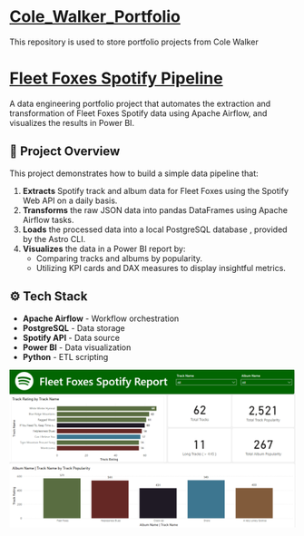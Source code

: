 # [Cole_Walker_Portfolio](https://github.com/Cole-Walker314/Cole_Walker_Portfolio)
This repository is used to store portfolio projects from Cole Walker

# [Fleet Foxes Spotify Pipeline](https://github.com/Cole-Walker314/Cole_Walker_Portfolio/tree/main/fleet-foxes-spotify-pipeline)

A data engineering portfolio project that automates the extraction and transformation of Fleet Foxes Spotify data using Apache Airflow, and visualizes the results in Power BI.

## 🎯 Project Overview

This project demonstrates how to build a simple data pipeline that:
1. **Extracts** Spotify track and album data for Fleet Foxes using the Spotify Web API on a daily basis.
2. **Transforms** the raw JSON data into pandas DataFrames using Apache Airflow tasks.
3. **Loads** the processed data into a local PostgreSQL database , provided by the Astro CLI.
4. **Visualizes** the data in a Power BI report by:
   - Comparing tracks and albums by popularity.
   - Utilizing KPI cards and DAX measures to display insightful metrics.

## ⚙️ Tech Stack

- **Apache Airflow** - Workflow orchestration
- **PostgreSQL** - Data storage
- **Spotify API** - Data source
- **Power BI** - Data visualization
- **Python** - ETL scripting

![](/images/spotify-report-page.png)
